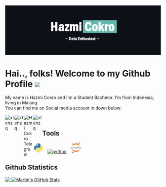 [![Header](https://raw.githubusercontent.com/hazmicokro/hazmicokro/master/Profile.png "Header")](https://instagram.com/hazmicokro)

# Hai.., folks! Welcome to my Github Profile ![](https://komarev.com/ghpvc/?username=hazmicokro&label=PROFILE+VISITS)

My name is Hazmi Cokro and I'm a Student Bachelor. I'm from Indonesia, living in Malang. \
You can find me on Social media account in down below:

<a href="https://instagram.com/hazmicokro" target="blank"><img align="left" src="https://raw.githubusercontent.com/xtenzQ/xtenzQ/master/icons/instagram.svg" alt="xtenzq" width="30px" /></a>
<a href="https://linkedin.com/in/hazmicokro" target="blank"><img align="left" src="https://raw.githubusercontent.com/xtenzQ/xtenzQ/master/icons/linkedin.svg" alt="xtenzq" width="30px" /></a>
  <a href="https://t.me/hazmicokro">
  <img align="left" alt="Hazmi Cokro Telegram" width="30px" src="https://raw.githubusercontent.com/xtenzQ/xtenzQ/master/icons/telegram.svg" />
</a>
<a href="https://fb.com/xtenzq" target="blank"><img align="left" src="https://raw.githubusercontent.com/xtenzQ/xtenzQ/master/icons/facebook.svg" alt="xtenzq" width="30px" /></a>
</br>

## Tools
<p align="left">
<a href="#" target="_blank"> <img src="https://raw.githubusercontent.com/devicons/devicon/master/icons/python/python-original.svg" alt="python" width="35" height="35"/></a> &nbsp;
<a href="#" target="_blank"> <img src="https://raw.githubusercontent.com/xtenzQ/xtenzQ/master/icons/tensorflow.svg" alt="python" width="35" height="35"/></a> &nbsp;
<a href="#" target="_blank"> <img src="https://raw.githubusercontent.com/devicons/devicon/master/icons/jupyter/jupyter-original-wordmark.svg" alt="jupyter" width="35" height="35"/></a> &nbsp;

## Github Statistics
<a href="https://github.com/hazmicokro/hazmicokro">
  <img align="center" src="https://github-readme-stats.vercel.app/api/top-langs/?username=hazmicokro&hide=java,html,tex&title_color=ffffff&text_color=c9cacc&icon_color=2bbc8a&bg_color=1d1f21&langs_count=3" />
</a>

<a href="https://github.com/hazmicokro/hazmicokro">
  <img align="center" src="https://github-readme-stats.vercel.app/api?username=hazmicokro&show_icons=true&line_height=27&count_private=true&title_color=ffffff&text_color=c9cacc&icon_color=2bbc8a&bg_color=1d1f21" alt="Martin's GitHub Stats" />
</a>

[1.2]: http://i.imgur.com/wWzX9uB.png 
[2.2]: http://i.imgur.com/9I6NRUm.png 
[3.2]: https://raw.githubusercontent.com/MartinHeinz/MartinHeinz/master/linkedin-3-16.png (LinkedIn icon without padding)

[1]: https://twitter.com/hazmi_cokro
[2]: https://github.com/hazmicokro
[3]: https://www.linkedin.com/in/hazmicokro/
